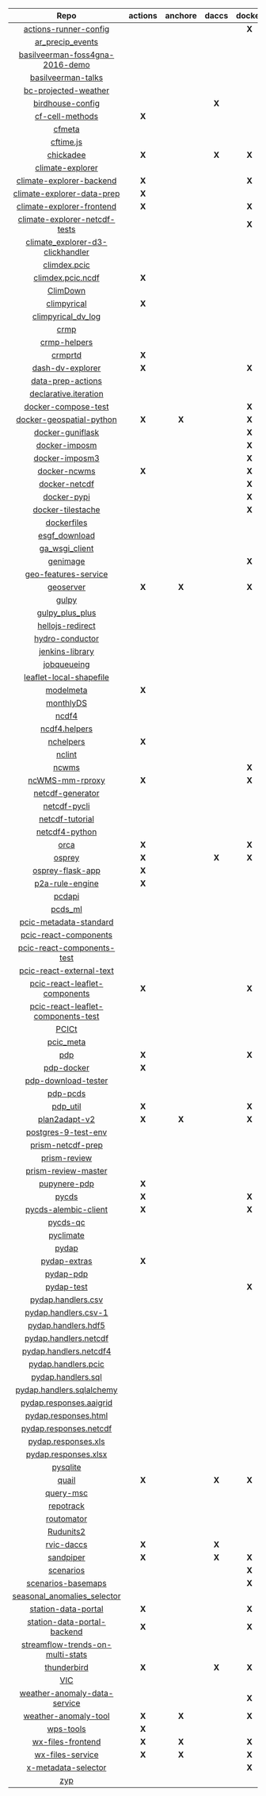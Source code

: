 | Repo | actions | anchore | daccs | docker | jenkins | make | pip | pipenv | snyk |
|:-:|:-:|:-:|:-:|:-:|:-:|:-:|:-:|:-:|:-:|
| [actions-runner-config](https://github.com/pacificclimate/actions-runner-config) | | | | **X** | | | | | |
| [ar_precip_events](https://github.com/pacificclimate/ar_precip_events) | | | | | | | | | |
| [basilveerman-foss4gna-2016-demo](https://github.com/pacificclimate/basilveerman-foss4gna-2016-demo) | | | | | | **X** | | | |
| [basilveerman-talks](https://github.com/pacificclimate/basilveerman-talks) | | | | | | | | | |
| [bc-projected-weather](https://github.com/pacificclimate/bc-projected-weather) | | | | | | | **X** | | |
| [birdhouse-config](https://github.com/pacificclimate/birdhouse-config) | | | **X** | | | | | | |
| [cf-cell-methods](https://github.com/pacificclimate/cf-cell-methods) | **X** | | | | | | **X** | | |
| [cfmeta](https://github.com/pacificclimate/cfmeta) | | | | | | **X** | **X** | | |
| [cftime.js](https://github.com/pacificclimate/cftime.js) | | | | | | | | | |
| [chickadee](https://github.com/pacificclimate/chickadee) | **X** | | **X** | **X** | | **X** | **X** | | **X** |
| [climate-explorer](https://github.com/pacificclimate/climate-explorer) | | | | | | | | | |
| [climate-explorer-backend](https://github.com/pacificclimate/climate-explorer-backend) | **X** | | | **X** | | **X** | | **X** | |
| [climate-explorer-data-prep](https://github.com/pacificclimate/climate-explorer-data-prep) | **X** | | | | | | | **X** | |
| [climate-explorer-frontend](https://github.com/pacificclimate/climate-explorer-frontend) | **X** | | | **X** | | | | | **X** |
| [climate-explorer-netcdf-tests](https://github.com/pacificclimate/climate-explorer-netcdf-tests) | | | | **X** | | | **X** | | |
| [climate_explorer-d3-clickhandler](https://github.com/pacificclimate/climate_explorer-d3-clickhandler) | | | | | | **X** | | | |
| [climdex.pcic](https://github.com/pacificclimate/climdex.pcic) | | | | | | | | | |
| [climdex.pcic.ncdf](https://github.com/pacificclimate/climdex.pcic.ncdf) | **X** | | | | | | | | |
| [ClimDown](https://github.com/pacificclimate/ClimDown) | | | | | | | | | |
| [climpyrical](https://github.com/pacificclimate/climpyrical) | **X** | | | | | **X** | **X** | | |
| [climpyrical_dv_log](https://github.com/pacificclimate/climpyrical_dv_log) | | | | | | | | | |
| [crmp](https://github.com/pacificclimate/crmp) | | | | | | | | | |
| [crmp-helpers](https://github.com/pacificclimate/crmp-helpers) | | | | | | | **X** | | |
| [crmprtd](https://github.com/pacificclimate/crmprtd) | **X** | | | | | **X** | **X** | **X** | |
| [dash-dv-explorer](https://github.com/pacificclimate/dash-dv-explorer) | **X** | | | **X** | | | | **X** | |
| [data-prep-actions](https://github.com/pacificclimate/data-prep-actions) | | | | | | | | | |
| [declarative.iteration](https://github.com/pacificclimate/declarative.iteration) | | | | | | | | | |
| [docker-compose-test](https://github.com/pacificclimate/docker-compose-test) | | | | **X** | | | **X** | | |
| [docker-geospatial-python](https://github.com/pacificclimate/docker-geospatial-python) | **X** | **X** | | **X** | | | | | |
| [docker-guniflask](https://github.com/pacificclimate/docker-guniflask) | | | | **X** | | | | | |
| [docker-imposm](https://github.com/pacificclimate/docker-imposm) | | | | **X** | | | | | |
| [docker-imposm3](https://github.com/pacificclimate/docker-imposm3) | | | | **X** | | | | | |
| [docker-ncwms](https://github.com/pacificclimate/docker-ncwms) | **X** | | | **X** | | | | | |
| [docker-netcdf](https://github.com/pacificclimate/docker-netcdf) | | | | **X** | | | | | |
| [docker-pypi](https://github.com/pacificclimate/docker-pypi) | | | | **X** | | **X** | | | |
| [docker-tilestache](https://github.com/pacificclimate/docker-tilestache) | | | | **X** | | | | | |
| [dockerfiles](https://github.com/pacificclimate/dockerfiles) | | | | | | | | | |
| [esgf_download](https://github.com/pacificclimate/esgf_download) | | | | | | | **X** | | |
| [ga_wsgi_client](https://github.com/pacificclimate/ga_wsgi_client) | | | | | | | | | |
| [genimage](https://github.com/pacificclimate/genimage) | | | | **X** | | **X** | | | |
| [geo-features-service](https://github.com/pacificclimate/geo-features-service) | | | | | | | **X** | | |
| [geoserver](https://github.com/pacificclimate/geoserver) | **X** | **X** | | **X** | | | | | |
| [gulpy](https://github.com/pacificclimate/gulpy) | | | | | | | | | |
| [gulpy_plus_plus](https://github.com/pacificclimate/gulpy_plus_plus) | | | | | | | **X** | | |
| [hellojs-redirect](https://github.com/pacificclimate/hellojs-redirect) | | | | | | | | | |
| [hydro-conductor](https://github.com/pacificclimate/hydro-conductor) | | | | | | | **X** | | |
| [jenkins-library](https://github.com/pacificclimate/jenkins-library) | | | | | **X** | | | | |
| [jobqueueing](https://github.com/pacificclimate/jobqueueing) | | | | | | | **X** | | |
| [leaflet-local-shapefile](https://github.com/pacificclimate/leaflet-local-shapefile) | | | | | | | | | |
| [modelmeta](https://github.com/pacificclimate/modelmeta) | **X** | | | | | **X** | | **X** | |
| [monthlyDS](https://github.com/pacificclimate/monthlyDS) | | | | | | | | | |
| [ncdf4](https://github.com/pacificclimate/ncdf4) | | | | | | | | | |
| [ncdf4.helpers](https://github.com/pacificclimate/ncdf4.helpers) | | | | | | | | | |
| [nchelpers](https://github.com/pacificclimate/nchelpers) | **X** | | | | | | **X** | | |
| [nclint](https://github.com/pacificclimate/nclint) | | | | | | | **X** | | |
| [ncwms](https://github.com/pacificclimate/ncwms) | | | | **X** | | | | | |
| [ncWMS-mm-rproxy](https://github.com/pacificclimate/ncWMS-mm-rproxy) | **X** | | | **X** | | | **X** | | |
| [netcdf-generator](https://github.com/pacificclimate/netcdf-generator) | | | | | | | **X** | | |
| [netcdf-pycli](https://github.com/pacificclimate/netcdf-pycli) | | | | | | | **X** | | |
| [netcdf-tutorial](https://github.com/pacificclimate/netcdf-tutorial) | | | | | | | **X** | | |
| [netcdf4-python](https://github.com/pacificclimate/netcdf4-python) | | | | | | | | | |
| [orca](https://github.com/pacificclimate/orca) | **X** | | | **X** | | **X** | | **X** | **X** |
| [osprey](https://github.com/pacificclimate/osprey) | **X** | | **X** | **X** | | **X** | **X** | | **X** |
| [osprey-flask-app](https://github.com/pacificclimate/osprey-flask-app) | **X** | | | | | **X** | | **X** | |
| [p2a-rule-engine](https://github.com/pacificclimate/p2a-rule-engine) | **X** | | | | | **X** | **X** | | |
| [pcdapi](https://github.com/pacificclimate/pcdapi) | | | | | | | **X** | | |
| [pcds_ml](https://github.com/pacificclimate/pcds_ml) | | | | | | | **X** | | |
| [pcic-metadata-standard](https://github.com/pacificclimate/pcic-metadata-standard) | | | | | | | **X** | | |
| [pcic-react-components](https://github.com/pacificclimate/pcic-react-components) | | | | | | | | | |
| [pcic-react-components-test](https://github.com/pacificclimate/pcic-react-components-test) | | | | | | | | | |
| [pcic-react-external-text](https://github.com/pacificclimate/pcic-react-external-text) | | | | | | | | | |
| [pcic-react-leaflet-components](https://github.com/pacificclimate/pcic-react-leaflet-components) | **X** | | | **X** | | | | | |
| [pcic-react-leaflet-components-test](https://github.com/pacificclimate/pcic-react-leaflet-components-test) | | | | | | | | | |
| [PCICt](https://github.com/pacificclimate/PCICt) | | | | | | | | | |
| [pcic_meta](https://github.com/pacificclimate/pcic_meta) | | | | | | | | | |
| [pdp](https://github.com/pacificclimate/pdp) | **X** | | | **X** | | | **X** | | |
| [pdp-docker](https://github.com/pacificclimate/pdp-docker) | **X** | | | | | | | | |
| [pdp-download-tester](https://github.com/pacificclimate/pdp-download-tester) | | | | | | | **X** | | |
| [pdp-pcds](https://github.com/pacificclimate/pdp-pcds) | | | | | **X** | | **X** | | |
| [pdp_util](https://github.com/pacificclimate/pdp_util) | **X** | | | **X** | | | **X** | | |
| [plan2adapt-v2](https://github.com/pacificclimate/plan2adapt-v2) | **X** | **X** | | **X** | | | | | |
| [postgres-9-test-env](https://github.com/pacificclimate/postgres-9-test-env) | | | | | | | | | |
| [prism-netcdf-prep](https://github.com/pacificclimate/prism-netcdf-prep) | | | | | | | | | |
| [prism-review](https://github.com/pacificclimate/prism-review) | | | | | | | | | |
| [prism-review-master](https://github.com/pacificclimate/prism-review-master) | | | | | | | | | |
| [pupynere-pdp](https://github.com/pacificclimate/pupynere-pdp) | **X** | | | | | | | | |
| [pycds](https://github.com/pacificclimate/pycds) | **X** | | | **X** | | **X** | | **X** | |
| [pycds-alembic-client](https://github.com/pacificclimate/pycds-alembic-client) | **X** | | | **X** | | | **X** | | |
| [pycds-qc](https://github.com/pacificclimate/pycds-qc) | | | | | | | | | |
| [pyclimate](https://github.com/pacificclimate/pyclimate) | | | | | | | **X** | | |
| [pydap](https://github.com/pacificclimate/pydap) | | | | | | | | | |
| [pydap-extras](https://github.com/pacificclimate/pydap-extras) | **X** | | | | | | **X** | | |
| [pydap-pdp](https://github.com/pacificclimate/pydap-pdp) | | | | | | | | | |
| [pydap-test](https://github.com/pacificclimate/pydap-test) | | | | **X** | | | **X** | | |
| [pydap.handlers.csv](https://github.com/pacificclimate/pydap.handlers.csv) | | | | | | | | | |
| [pydap.handlers.csv-1](https://github.com/pacificclimate/pydap.handlers.csv-1) | | | | | | | | | |
| [pydap.handlers.hdf5](https://github.com/pacificclimate/pydap.handlers.hdf5) | | | | | | | **X** | | |
| [pydap.handlers.netcdf](https://github.com/pacificclimate/pydap.handlers.netcdf) | | | | | | | | | |
| [pydap.handlers.netcdf4](https://github.com/pacificclimate/pydap.handlers.netcdf4) | | | | | | | **X** | | |
| [pydap.handlers.pcic](https://github.com/pacificclimate/pydap.handlers.pcic) | | | | | | | **X** | | |
| [pydap.handlers.sql](https://github.com/pacificclimate/pydap.handlers.sql) | | | | | | | | | |
| [pydap.handlers.sqlalchemy](https://github.com/pacificclimate/pydap.handlers.sqlalchemy) | | | | | | | | | |
| [pydap.responses.aaigrid](https://github.com/pacificclimate/pydap.responses.aaigrid) | | | | | | | **X** | | |
| [pydap.responses.html](https://github.com/pacificclimate/pydap.responses.html) | | | | | | | | | |
| [pydap.responses.netcdf](https://github.com/pacificclimate/pydap.responses.netcdf) | | | | | | | **X** | | |
| [pydap.responses.xls](https://github.com/pacificclimate/pydap.responses.xls) | | | | | | | | | |
| [pydap.responses.xlsx](https://github.com/pacificclimate/pydap.responses.xlsx) | | | | | | | | | |
| [pysqlite](https://github.com/pacificclimate/pysqlite) | | | | | | | | | |
| [quail](https://github.com/pacificclimate/quail) | **X** | | **X** | **X** | | **X** | **X** | | **X** |
| [query-msc](https://github.com/pacificclimate/query-msc) | | | | | | | | | |
| [repotrack](https://github.com/pacificclimate/repotrack) | | | | | | | | | |
| [routomator](https://github.com/pacificclimate/routomator) | | | | | | | | | |
| [Rudunits2](https://github.com/pacificclimate/Rudunits2) | | | | | | | | | |
| [rvic-daccs](https://github.com/pacificclimate/rvic-daccs) | **X** | | **X** | | | **X** | **X** | | |
| [sandpiper](https://github.com/pacificclimate/sandpiper) | **X** | | **X** | **X** | | **X** | **X** | | **X** |
| [scenarios](https://github.com/pacificclimate/scenarios) | | | | **X** | | | | | |
| [scenarios-basemaps](https://github.com/pacificclimate/scenarios-basemaps) | | | | **X** | | | | | |
| [seasonal_anomalies_selector](https://github.com/pacificclimate/seasonal_anomalies_selector) | | | | | | | | | |
| [station-data-portal](https://github.com/pacificclimate/station-data-portal) | **X** | | | **X** | | | | | |
| [station-data-portal-backend](https://github.com/pacificclimate/station-data-portal-backend) | **X** | | | **X** | | | **X** | | |
| [streamflow-trends-on-multi-stats](https://github.com/pacificclimate/streamflow-trends-on-multi-stats) | | | | | | | | | |
| [thunderbird](https://github.com/pacificclimate/thunderbird) | **X** | | **X** | **X** | | **X** | **X** | | **X** |
| [VIC](https://github.com/pacificclimate/VIC) | | | | | | **X** | | | |
| [weather-anomaly-data-service](https://github.com/pacificclimate/weather-anomaly-data-service) | | | | **X** | | | **X** | | |
| [weather-anomaly-tool](https://github.com/pacificclimate/weather-anomaly-tool) | **X** | **X** | | **X** | | | | | |
| [wps-tools](https://github.com/pacificclimate/wps-tools) | **X** | | | | | | | **X** | |
| [wx-files-frontend](https://github.com/pacificclimate/wx-files-frontend) | **X** | **X** | | **X** | | | | | |
| [wx-files-service](https://github.com/pacificclimate/wx-files-service) | **X** | **X** | | **X** | | | **X** | | |
| [x-metadata-selector](https://github.com/pacificclimate/x-metadata-selector) | | | | **X** | | | | | |
| [zyp](https://github.com/pacificclimate/zyp) | | | | | | | | | |
